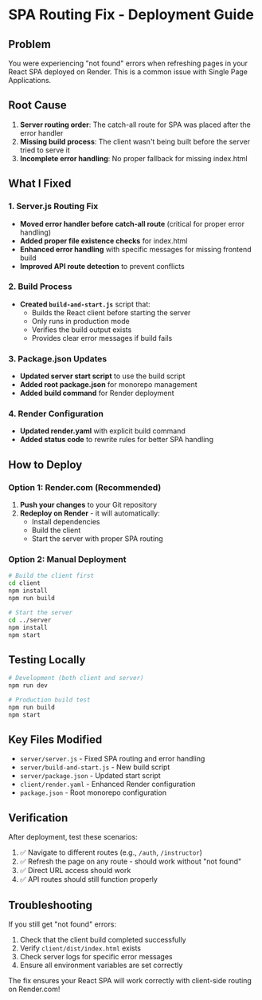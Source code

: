 # SPA Routing Fix - Deployment Guide

## Problem
You were experiencing "not found" errors when refreshing pages in your React SPA deployed on Render. This is a common issue with Single Page Applications.

## Root Cause
1. **Server routing order**: The catch-all route for SPA was placed after the error handler
2. **Missing build process**: The client wasn't being built before the server tried to serve it
3. **Incomplete error handling**: No proper fallback for missing index.html

## What I Fixed

### 1. Server.js Routing Fix
- **Moved error handler before catch-all route** (critical for proper error handling)
- **Added proper file existence checks** for index.html
- **Enhanced error handling** with specific messages for missing frontend build
- **Improved API route detection** to prevent conflicts

### 2. Build Process
- **Created `build-and-start.js`** script that:
  - Builds the React client before starting the server
  - Only runs in production mode
  - Verifies the build output exists
  - Provides clear error messages if build fails

### 3. Package.json Updates
- **Updated server start script** to use the build script
- **Added root package.json** for monorepo management
- **Added build command** for Render deployment

### 4. Render Configuration
- **Updated render.yaml** with explicit build command
- **Added status code** to rewrite rules for better SPA handling

## How to Deploy

### Option 1: Render.com (Recommended)
1. **Push your changes** to your Git repository
2. **Redeploy on Render** - it will automatically:
   - Install dependencies
   - Build the client
   - Start the server with proper SPA routing

### Option 2: Manual Deployment
```bash
# Build the client first
cd client
npm install
npm run build

# Start the server
cd ../server
npm install
npm start
```

## Testing Locally
```bash
# Development (both client and server)
npm run dev

# Production build test
npm run build
npm start
```

## Key Files Modified
- `server/server.js` - Fixed SPA routing and error handling
- `server/build-and-start.js` - New build script
- `server/package.json` - Updated start script
- `client/render.yaml` - Enhanced Render configuration
- `package.json` - Root monorepo configuration

## Verification
After deployment, test these scenarios:
1. ✅ Navigate to different routes (e.g., `/auth`, `/instructor`)
2. ✅ Refresh the page on any route - should work without "not found"
3. ✅ Direct URL access should work
4. ✅ API routes should still function properly

## Troubleshooting
If you still get "not found" errors:
1. Check that the client build completed successfully
2. Verify `client/dist/index.html` exists
3. Check server logs for specific error messages
4. Ensure all environment variables are set correctly

The fix ensures your React SPA will work correctly with client-side routing on Render.com!
